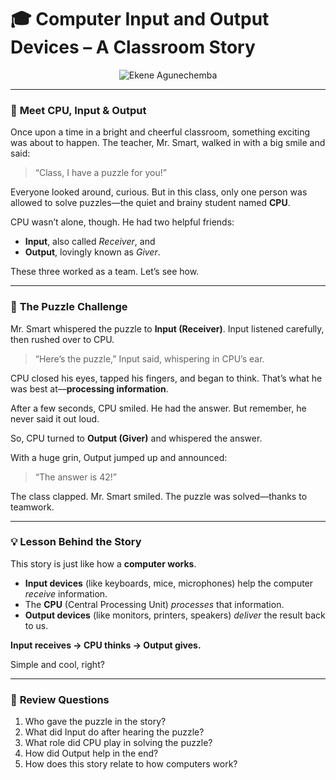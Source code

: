 # 🎓 Computer Input and Output Devices – A Classroom Story


<p style="text-align:center;">
  <img src="https://agunechembaekene.wordpress.com/wp-content/uploads/2025/05/a_comic_image_of_3_little_friends.jpeg" alt="Ekene Agunechemba"/>
</p>

---

### 🧠 **Meet CPU, Input & Output**

Once upon a time in a bright and cheerful classroom, something exciting was about to happen. The teacher, Mr. Smart, walked in with a big smile and said:

> “Class, I have a puzzle for you!”

Everyone looked around, curious. But in this class, only one person was allowed to solve puzzles—the quiet and brainy student named **CPU**.

CPU wasn’t alone, though. He had two helpful friends:

* **Input**, also called *Receiver*, and
* **Output**, lovingly known as *Giver*.

These three worked as a team. Let’s see how.

---

### 🎯 **The Puzzle Challenge**

Mr. Smart whispered the puzzle to **Input (Receiver)**. Input listened carefully, then rushed over to CPU.

> “Here’s the puzzle,” Input said, whispering in CPU’s ear.

CPU closed his eyes, tapped his fingers, and began to think. That’s what he was best at—**processing information**.

After a few seconds, CPU smiled. He had the answer. But remember, he never said it out loud.

So, CPU turned to **Output (Giver)** and whispered the answer.

With a huge grin, Output jumped up and announced:

> “The answer is 42!”

The class clapped. Mr. Smart smiled. The puzzle was solved—thanks to teamwork.

---

### 💡 **Lesson Behind the Story**

This story is just like how a **computer works**.

* **Input devices** (like keyboards, mice, microphones) help the computer *receive* information.
* The **CPU** (Central Processing Unit) *processes* that information.
* **Output devices** (like monitors, printers, speakers) *deliver* the result back to us.

**Input receives → CPU thinks → Output gives.**

Simple and cool, right?

---

### 📝 **Review Questions**

1. Who gave the puzzle in the story?
2. What did Input do after hearing the puzzle?
3. What role did CPU play in solving the puzzle?
4. How did Output help in the end?
5. How does this story relate to how computers work?
